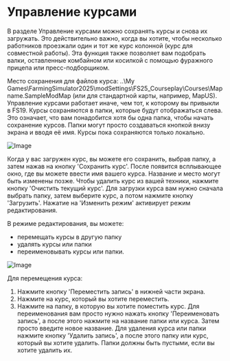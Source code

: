 # Управление курсами


В разделе Управление курсами можно сохранять курсы и снова их загружать.
Это действительно важно, когда вы хотите, чтобы несколько работников проезжали один и тот же курс колонной (курс для совместной работы).
Эта функция также позволяет вам подобрать валки, оставленные комбайном или косилкой с помощью фуражного прицепа или пресс-подборщиком.

Место сохранения для файлов курса: ..\My Games\FarmingSimulator2025\modSettings\FS25_Courseplay\Courses\Mapname.SampleModMap (или для стандартной карты, например, MapUS).
Управление курсами работает иначе, чем тот, к которому вы привыкли в FS19.
Курсы сохраняются в папки, которые будут отображаться слева. Это означает, что вам понадобится хотя бы одна папка, чтобы начать сохранение курсов.
Папки могут просто создаваться кнопкой внизу экрана и вводя её имя.
Курсы пока сохраняются только локально.


![Image](assets/managerbasehelp_0_0_765_430.png)


Когда у вас загружен курс, вы можете его сохранить, выбрав папку, а затем нажав на кнопку 'Сохранить курс'. После появится всплывающее окно, где вы можете ввести имя вашего курса.
Название и место могут быть изменены позже.
Чтобы удалить курс из вашей техники, нажмите кнопку 'Очистить текущий курс'.
Для загрузки курса вам нужно сначала выбрать папку, затем выберите курс, а потом нажмите кнопку 'Загрузить'.
Нажатие на 'Изменить режим' активирует режим редактирования.



В режиме редактирования, вы можете:
- перемещать курсы в другую папку
- удалять курсы или папки
- переименовывать курсы или папки.


![Image](assets/manageredithelp_0_0_765_430.png)


Для перемещения курса:
  1) Нажмите кнопку 'Переместить запись' в нижней части экрана.
  2) Нажмите на курс, который вы хотите переместить.
  3) Нажмите на папку, в которую вы хотите поместить курс.
Для переименования вам просто нужно нажать кнопку 'Переименовать запись', а после этого нажмите на название папки или курса. Затем просто введите новое название.
Для удаления курса или папки нажмите кнопку 'Удалить запись', а после этого папку или курс, который вы хотите удалить.
Папки должны быть пустыми, если вы хотите удалить их.


